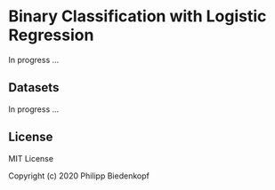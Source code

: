 # Binary Classification with Logistic Regression
In progress ...

## Datasets
In progress ...

## License
MIT License

Copyright (c) 2020 Philipp Biedenkopf
